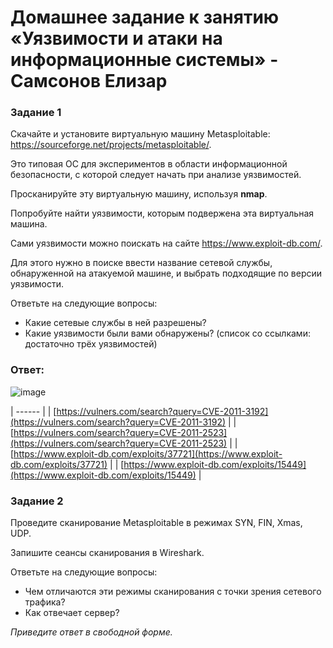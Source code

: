 # Домашнее задание к занятию «Уязвимости и атаки на информационные системы» - Самсонов Елизар


### Задание 1

Скачайте и установите виртуальную машину Metasploitable: https://sourceforge.net/projects/metasploitable/.

Это типовая ОС для экспериментов в области информационной безопасности, с которой следует начать при анализе уязвимостей.

Просканируйте эту виртуальную машину, используя **nmap**.

Попробуйте найти уязвимости, которым подвержена эта виртуальная машина.

Сами уязвимости можно поискать на сайте https://www.exploit-db.com/.

Для этого нужно в поиске ввести название сетевой службы, обнаруженной на атакуемой машине, и выбрать подходящие по версии уязвимости.

Ответьте на следующие вопросы:

- Какие сетевые службы в ней разрешены?
- Какие уязвимости были вами обнаружены? (список со ссылками: достаточно трёх уязвимостей)

### Ответ:

![image](https://github.com/elisar83/sdb-homeworks/assets/122297912/646fa32f-b206-4ee5-9868-69a30015b2c2)


| ------ |
| [https://vulners.com/search?query=CVE-2011-3192](https://vulners.com/search?query=CVE-2011-3192) |
| [https://vulners.com/search?query=CVE-2011-2523](https://vulners.com/search?query=CVE-2011-2523) |
| [https://www.exploit-db.com/exploits/37721](https://www.exploit-db.com/exploits/37721) |
| [https://www.exploit-db.com/exploits/15449](https://www.exploit-db.com/exploits/15449) |



### Задание 2

Проведите сканирование Metasploitable в режимах SYN, FIN, Xmas, UDP.

Запишите сеансы сканирования в Wireshark.

Ответьте на следующие вопросы:

- Чем отличаются эти режимы сканирования с точки зрения сетевого трафика?
- Как отвечает сервер?

*Приведите ответ в свободной форме.*
